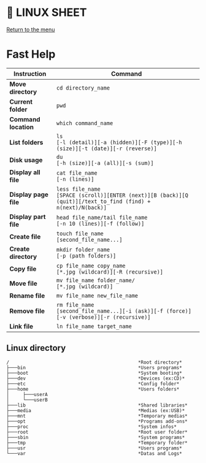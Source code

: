 # :penguin: LINUX SHEET
[Return to the menu](../README.md)
# Fast Help
Instruction | Command
------------ | -------------
**Move directory** | ```cd directory_name```
**Current folder** | ```pwd```
**Command location** | ```which command_name```
**List folders** | ```ls```</br>```[-l (detail)][-a (hidden)][-F (type)][-h (size)][-t (date)][-r (reverse)]```
**Disk usage** | ```du```</br>```[-h (size)][-a (all)][-s (sum)]```
**Display all file** | ```cat file_name```</br>```[-n (lines)]```
**Display page file** | ```less file_name```</br>```[SPACE (scroll)][ENTER (next)][B (back)][Q (quit)][/text_to_find (find) + n(next)/N(back)]```
**Display part file** | ```head file_name/tail file_name```</br>```[-n 10 (lines)][-f (follow)]```
**Create file** | ```touch file_name ```</br>```[second_file_name...]```
**Create directory** | ```mkdir folder_name```</br>```[-p (path folders)]```
**Copy file** | ```cp file_name copy_name```</br>```[*.jpg (wildcard)][-R (recursive)]```
**Move file** | ```mv file_name folder_name/```</br>```[*.jpg (wildcard)]```
**Rename file** | ```mv file_name new_file_name```
**Remove file** | ```rm file_name ```</br>```[second_file_name...][-i (ask)][-f (force)][-v (verbose)][-r (recursive)]```
**Link file** | ```ln file_name target_name```
## Linux directory
```
/                                               *Root directory*  
├───bin                                         *Users programs*  
├───boot                                        *System booting*  
├───dev                                         *Devices (ex:CD)*  
├───etc                                         *Config folder*   
├───home                                        *Users folders*  
│     ├───userA  
│     └───userB  
├───lib                                         *Shared libraries*  
├───media                                       *Medias (ex:USB)*  
├───mnt                                         *Temporary medias*  
├───opt                                         *Programs add-ons*  
├───proc                                        *System infos*  
├───root                                        *Root user folder*  
├───sbin                                        *System programs*  
├───tmp                                         *Temporary folder*  
├───usr                                         *Users programs*  
└───var                                         *Datas and Logs*  
```
